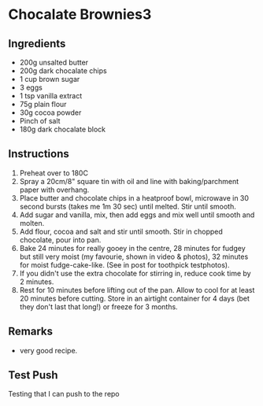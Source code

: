 # Chocalate Brownies3
## Ingredients
* 200g unsalted butter
* 200g dark chocalate chips
* 1 cup brown sugar
* 3 eggs
* 1 tsp vanilla extract
* 75g plain flour
* 30g cocoa powder
* Pinch of salt
* 180g dark chocalate block
## Instructions
1. Preheat over to 180C
2. Spray a 20cm/8" square tin with oil and line with baking/parchment paper with overhang.
3. Place butter and chocolate chips in a heatproof bowl, microwave in 30 second bursts (takes me 1m 30 sec) until melted. Stir until smooth.
4. Add sugar and vanilla, mix, then add eggs and mix well until smooth and molten.
5. Add flour, cocoa and salt and stir until smooth. Stir in chopped chocolate, pour into pan.
6. Bake 24 minutes for really gooey in the centre, 28 minutes for fudgey but still very moist (my favourie, shown in video & photos), 32 minutes for moist fudge-cake-like. (See in post for toothpick testphotos).
7. If you didn't use the extra chocolate for stirring in, reduce cook time by 2 minutes.
8. Rest for 10 minutes before lifting out of the pan. Allow to cool for at least 20 minutes before cutting. Store in an airtight container for 4 days (bet they don't last that long!) or freeze for 3 months.
## Remarks
* very good recipe.
## Test Push
Testing that I can push to the repo


